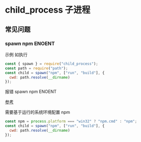 # child_process 子进程

## 常见问题

### spawn npm ENOENT

示例 如执行

```javascript
const { spawn } = require("child_process");
const path = require("path");
const child = spawn("npm", ["run", "build"], {
  cwd: path.resolve(__dirname)
});
```

报错 spawn npm ENOENT

[参考](https://stackoverflow.com/questions/17516772/using-nodejss-spawn-causes-unknown-option-and-error-spawn-enoent-err)

需要基于运行的系统环境配置 npm

```javascript
const npm = process.platform === "win32" ? "npm.cmd" : "npm";
const child = spawn("npm", ["run", "build"], {
  cwd: path.resolve(__dirname)
});
```
